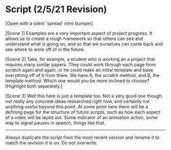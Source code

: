 # Script (2/5/21 Revision)

[Open with a silent 'spread' intro bumper]


[Scene 1]
Examples are a very important aspect of project progress. It allows us to create a rough framework so that others can see and understand what is going on, and so that we ourselves can come back and see where to work off of in the future. 

[Scene 2]
Take, for example, a student who is working an a project that requires many similar papers. They could work through each page from scratch again and again, or he could make an initial template and base everything off of it from there. We have A, the scratch method, and B, the template method. Which one would you be more inclined to choose? [Highlight both separately.]

[Scene 3]
Well this here is just a template too. Not a very good one though, not really any concrete ideas researched right now, and certainly not anything useful beyond this point. At some point here there will be a defining page for the structure of future scripts, such as how each aspect of a video will be layed out. Some indicator of an animation action, some way to signal pauses in speech, things like that.

---

Always duplicate the script from the most recent version and rename it to match the revision it is on. Do not overwrite.